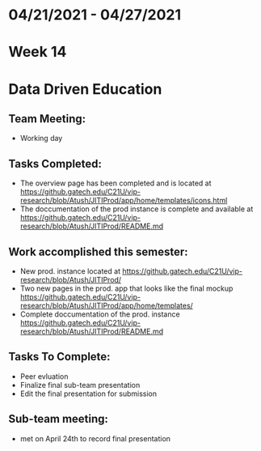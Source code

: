 # 04/21/2021 - 04/27/2021
# Week 14
# Data Driven Education

## Team Meeting:
 - Working day
 
  
## Tasks Completed:
  - The overview page has been completed and is located at 
    https://github.gatech.edu/C21U/vip-research/blob/Atush/JITIProd/app/home/templates/icons.html
  - The doccumentation of the prod instance is complete and available at
    https://github.gatech.edu/C21U/vip-research/blob/Atush/JITIProd/README.md
    
## Work accomplished this semester:
  - New prod. instance located at
    https://github.gatech.edu/C21U/vip-research/blob/Atush/JITIProd/
  - Two new pages in the prod. app that looks like the final mockup
    https://github.gatech.edu/C21U/vip-research/blob/Atush/JITIProd/app/home/templates/
  - Complete doccumentation of the prod. instance
    https://github.gatech.edu/C21U/vip-research/blob/Atush/JITIProd/README.md
  
  
## Tasks To Complete:
  - Peer evluation
  - Finalize final sub-team presentation
  - Edit the final presentation for submission

  
## Sub-team meeting:
  - met on April 24th to record final presentation
